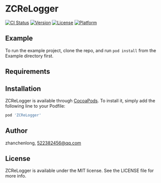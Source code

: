 # ZCReLogger

[![CI Status](https://img.shields.io/travis/zhanchenlong/ZCReLogger.svg?style=flat)](https://travis-ci.org/zhanchenlong/ZCReLogger)
[![Version](https://img.shields.io/cocoapods/v/ZCReLogger.svg?style=flat)](https://cocoapods.org/pods/ZCReLogger)
[![License](https://img.shields.io/cocoapods/l/ZCReLogger.svg?style=flat)](https://cocoapods.org/pods/ZCReLogger)
[![Platform](https://img.shields.io/cocoapods/p/ZCReLogger.svg?style=flat)](https://cocoapods.org/pods/ZCReLogger)

## Example

To run the example project, clone the repo, and run `pod install` from the Example directory first.

## Requirements

## Installation

ZCReLogger is available through [CocoaPods](https://cocoapods.org). To install
it, simply add the following line to your Podfile:

```ruby
pod 'ZCReLogger'
```

## Author

zhanchenlong, 522382456@qq.com

## License

ZCReLogger is available under the MIT license. See the LICENSE file for more info.
